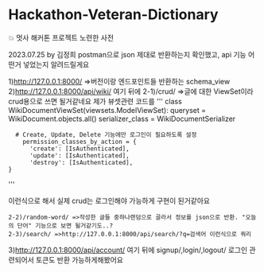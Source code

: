 # Hackathon-Veteran-Dictionary
💥 멋사 해커톤 프로젝트 노련한 사전

2023.07.25 
by 김정희
postman으로 json 제대로 반환하는지 확인했고,
api 기능 어떤거 넣었는지 알려드릴게요

1)http://127.0.0.1:8000/ =>버전이랑 엔드포인트들 반환하는 schema_view
2)http://127.0.0.1:8000/api/wiki/
  여기 뒤에
    2-1)/crud/  =>글에 대한 ViewSet이라 crud용으로 쓰면 될거같네요
      제가 뷰셋관련 코드를
      '''
      class WikiDocumentViewSet(viewsets.ModelViewSet):
        queryset = WikiDocument.objects.all()
      serializer_class = WikiDocumentSerializer

      # Create, Update, Delete 기능에만 로그인이 필요하도록 설정
        permission_classes_by_action = {
          'create': [IsAuthenticated],
          'update': [IsAuthenticated],
          'destroy': [IsAuthenticated],
    } 
   ''' 
  
  
  이런식으로 해서 실제 crud는 로그인해야 가능하게 구현이 된거같아요
    
    2-2)/random-word/ =>작성한 글들 중하나랜덤으로 골라서 정보를 json으로 반환. "오늘의 단어" 기능으로 보면 될거같기도..?
    2-3)/search/ =>http://127.0.0.1:8000/api/search/?q=검색어 이런식으로 쿼리
3)http://127.0.0.1:8000/api/account/
  여기 뒤에
  signup/,login/,logout/ 로그인 관련되어서 토큰도 반환 가능하게해봤어요
